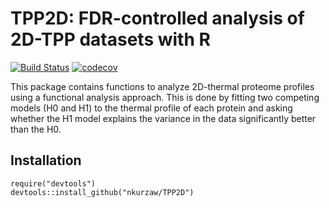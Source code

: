 # TPP2D: FDR-controlled analysis of 2D-TPP datasets with R
[![Build Status](https://travis-ci.org/nkurzaw/TPP2D.svg?branch=master)](https://travis-ci.org/nkurzaw/TPP2D)
[![codecov](https://codecov.io/gh/nkurzaw/TPP2D/branch/master/graph/badge.svg)](https://codecov.io/gh/nkurzaw/TPP2D)

This package contains functions to analyze 2D-thermal proteome profiles using a functional analysis approach. This is done by fitting two competing models (H0 and H1) to the thermal profile of each protein and asking whether the H1 model explains the variance in the data significantly better than the H0.

## Installation

```{R}
require("devtools")
devtools::install_github("nkurzaw/TPP2D")
```

